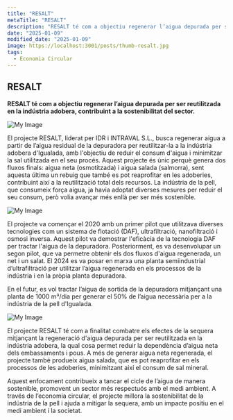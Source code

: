 ```yaml
---
title: "RESALT"
metaTitle: "RESALT"
description: "RESALT té com a objectiu regenerar l’aigua depurada per ser reutilitzada en la indústria adobera, contribuint a la sostenibilitat del sector."
date: "2025-01-09"
modified_date: "2025-01-09"
image: https://localhost:3001/posts/thumb-resalt.jpg
tags:
  - Economia Circular
---
```


## RESALT

<!-- <img className="PostImg" src="https://www.idr.cat/posts/resalt1.jpg"> -->

<!-- #### Resum -->

<strong>RESALT té com a objectiu regenerar l’aigua depurada per ser reutilitzada en la indústria adobera, contribuint a la sostenibilitat del sector.</strong>

<!-- #### Explicació -->

![My Image](/posts/resalt3.jpg)

El projecte RESALT, liderat per IDR i INTRAVAL S.L., busca regenerar aigua a partir de l’aigua residual de la depuradora per reutilitzar-la a la indústria adobera d'Igualada, amb l'objectiu de reduir el consum d'aigua i minimitzar la sal utilitzada en el seu procés. Aquest projecte és únic perquè genera dos fluxos finals: aigua neta (osmotitzada) i aigua salada (salmorra), sent aquesta última un rebuig que també es pot reaprofitar en les adoberies, contribuint així a la reutilització total dels recursos. La indústria de la pell, que consumeix força aigua, ja havia adoptat diverses mesures per reduir el seu consum, però volia avançar més enllà per ser més sostenible.

![My Image](/posts/resalt2.jpg)

El projecte va començar el 2020 amb un primer pilot que utilitzava diverses tecnologies com un sistema de flotació (DAF), ultrafiltració, nanofiltració i osmosi inversa. Aquest pilot va demostrar l'eficàcia de la tecnologia DAF per tractar l'aigua de la depuradora. Posteriorment, es va desenvolupar un segon pilot, que va permetre obtenir els dos fluxos d'aigua regenerada, un net i un salat. El 2024 es va posar en marxa una planta semiindustrial d’ultrafiltració per utilitzar l’aigua regenerada en els processos de la indústria i en la pròpia planta depuradora.

En el futur, es vol tractar l’aigua de sortida de la depuradora mitjançant una planta de 1000 m³/dia per generar el 50% de l’aigua necessària per a la indústria de la pell d'Igualada.

![My Image](/posts/resalt1.jpg)

El projecte RESALT té com a finalitat combatre els efectes de la sequera mitjançant la regeneració d'aigua depurada per ser reutilitzada en la indústria adobera, la qual cosa permet reduir la dependència d’aigua neta dels embassaments i pous. A més de generar aigua neta regenerada, el projecte també produeix aigua salada, que es pot reaprofitar en els processos de les adoberies, minimitzant així el consum de sal mineral.

Aquest enfocament contribueix a tancar el cicle de l’aigua de manera sostenible, promovent un sector més respectuós amb el medi ambient. A través de l’economia circular, el projecte millora la sostenibilitat de la indústria de la pell i ajuda a mitigar la sequera, amb un impacte positiu en el medi ambient i la societat.
